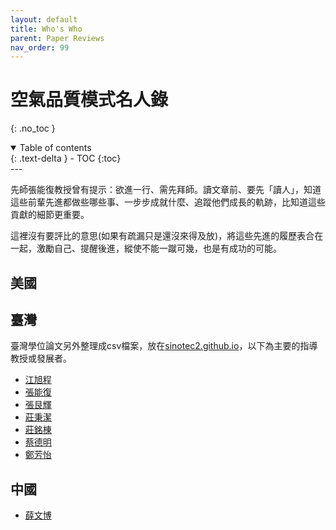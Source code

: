 ```yaml
---
layout: default
title: Who's Who
parent: Paper Reviews
nav_order: 99
---
```


# 空氣品質模式名人錄

{: .no_toc }

<details open markdown="block">
  <summary>
    Table of contents
  </summary>
  {: .text-delta }
- TOC
{:toc}
</details>
---

先師張能復教授曾有提示：欲進一行、需先拜師。讀文章前、要先「讀人」，知道這些前輩先進都做些哪些事、一步步成就什麼、追蹤他們成長的軌跡，比知道這些貢獻的細節更重要。

這裡沒有要評比的意思(如果有疏漏只是還沒來得及放)，將這些先進的履歷表合在一起，激勵自己、提醒後進，縱使不能一蹴可幾，也是有成功的可能。

## 美國

## 臺灣

臺灣學位論文另外整理成csv檔案，放在[sinotec2.github.io]()，以下為主要的指導教授或發展者。

- [江旭程](https://www.wree.tku.edu.tw/teacher/39)
- [張能復](https://sites.google.com/view/ntur306/home)
- [張艮輝](https://ues.yuntech.edu.tw/#/faculty/full-time-teacher/5)
- [莊秉潔](http://www.ev.nchu.edu.tw/wb_professor02.asp?c=1&u=13)
- [莊銘棟](https://www.rcec.sinica.edu.tw/?action=member&id=27)
- [蔡德明](https://web.ksu.edu.tw/DTCRICD/teacher/nB2RUiNHhRanNLqLT3J9vA--)
- [鄭芳怡](https://sites.google.com/view/imaqs/home)

## 中國

- [薛文博](https://baike.baidu.hk/item/薛文博/2174362)